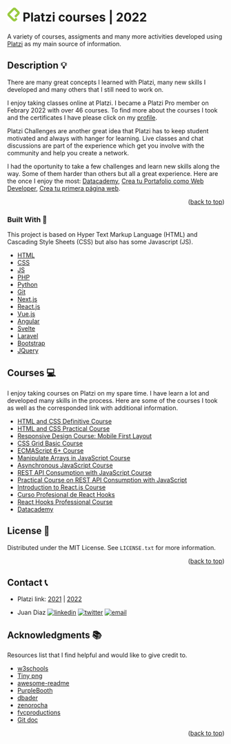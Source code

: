 <div id="top"></div>

# <img src="../platziLogo.png" alt="Logo"> Platzi courses | 2022

A variety of courses, assigments and many more activities developed using [Platzi](https://platzi.com) as my main source of information.


<!-- ABOUT THE PROJECT -->

## Description 💡

There are many great concepts I learned with Platzi, many new skills I developed and many others that I still need to work on.

I enjoy taking classes online at Platzi. I became a Platzi Pro member on Febrary 2022 with over 46 courses. To find more about the courses I took and the certificates I have please click on my [profile](https://platzi.com/p/DiazJuan/).

Platzi Challenges are another great idea that Platzi has to keep student motivated and always with hanger for learning. Live classes and chat discussions are part of the experience which get you involve with the community and help you create a network. 

I had the oportunity to take a few challenges and learn new skills along the way. Some of them harder than others but all a great experience. Here are the once I enjoy the most: [Datacademy](https://platzi.com/blog/escuela-data-ia-datacademy/), [Crea tu Portafolio como Web Developer](https://platzi.com/blog/portafolio-web-2022/), [Crea tu primera página web](https://platzi.com/blog/primera-pagina-web-2022/).

<p align="right">(<a href="#top">back to top</a>)</p>

### Built With 🔑

This project is based on Hyper Text Markup Language (HTML) and Cascading Style Sheets
(CSS) but also has some Javascript (JS).

- [HTML](https://html.spec.whatwg.org/)
- [CSS](https://www.w3.org/TR/CSS/#css)
- [JS](https://www.javascript.com/)
- [PHP](https://html.spec.whatwg.org/)
- [Python](https://www.python.org/)
- [Git](https://git-scm.com/doc)
- [Next.js](https://nextjs.org/)
- [React.js](https://reactjs.org/)
- [Vue.js](https://vuejs.org/)
- [Angular](https://angular.io/)
- [Svelte](https://svelte.dev/)
- [Laravel](https://laravel.com)
- [Bootstrap](https://getbootstrap.com)
- [JQuery](https://jquery.com)

<!-- <p align="center">
    <a href="https://html.com/">HTML</a>
    ·
    <a href="https://www.w3.org/TR/CSS/#css">CSS</a>
    ·
    <a href="https://www.javascript.com/">JS</a>
  </p>
<p align="right">(<a href="#top">back to top</a>)</p> -->

## Courses 💻

I enjoy taking courses on Platzi on my spare time. I have learn a lot and developed many skills in the process. Here are some of the courses I took as well as the corresponded link with additional information.

- [HTML and CSS Definitive Course](https://github.com/JuanPabloDiaz/platzi/tree/main/2022/definitivoHTMLyCSS)
- [HTML and CSS Practical Course](https://github.com/JuanPabloDiaz/platzi/tree/main/2022/practicoHTMLyCSS)
- [Responsive Design Course: Mobile First Layout](https://github.com/JuanPabloDiaz/platzi/tree/main/2022/responsiveDesignMaquetacionMobileFirst)
- [CSS Grid Basic Course](https://github.com/JuanPabloDiaz/platzi/tree/main/2022/cssGridBasico)
- [ECMAScript 6+ Course](https://github.com/JuanPabloDiaz/platzi/tree/main/2022/ecmaScript6)
- [Manipulate Arrays in JavaScript Course](https://github.com/JuanPabloDiaz/platzi/tree/main/2022/manipulacionArraysJs)
- [Asynchronous JavaScript Course](https://github.com/JuanPabloDiaz/platzi/tree/main/2022/asincronismoJs)
- [REST API Consumption with JavaScript Course](https://github.com/JuanPabloDiaz/platzi/tree/main/2022/consumoAPI_RESTconJs)
- [Practical Course on REST API Consumption with JavaScript](https://github.com/JuanPabloDiaz/platzi/tree/main/2022/practicoConsumoAPI_RESTconJs)
- [Introduction to React.js Course](https://github.com/JuanPabloDiaz/platzi/tree/main/2022/introduccionReact.js)
- [Curso Profesional de React Hooks]()
- [React Hooks Professional Course](https://github.com/JuanPabloDiaz/platzi/tree/main/2022/profesionalReactHooks)
- [Datacademy](https://github.com/JuanPabloDiaz/platzi/tree/main/2022/datacademy)
<!-- - []()
- []()
- []() -->


<!-- LICENSE -->

## License 📜

Distributed under the MIT License. See `LICENSE.txt` for more information.

<p align="right">(<a href="#top">back to top</a>)</p>

<!-- CONTACT -->

## Contact 📞

- Platzi link: [2021](https://github.com/JuanPabloDiaz/platzi/tree/main/2021) | [2022](https://github.com/JuanPabloDiaz/platzi/tree/main/2022)

- Juan Diaz <a href="https://www.linkedin.com/in/juandiaz-col/" title="linkedin"><img src="https://www.freepnglogos.com/uploads/linkedin-social-media-logo-7.png" width="20" alt="linkedin" /></a>
  <a href="https://www.twitter.com/1diazdev" title="twitter"><img src="https://www.freepnglogos.com/uploads/twitter-logo-png/twitter-logo-vector-png-clipart-1.png" width="20" alt="twitter" /></a>
  <a href="mailto:jdiaz028@email.cpcc.edu" title="email"><img src="https://th.bing.com/th/id/R.c1788ceb22d4f2c44e1ebba0baa045f0?rik=Xgo0FJUU748GNQ&riu=http%3a%2f%2fwww.add-tek.com%2fwp-content%2fuploads%2f2019%2f05%2femail-icon.png&ehk=43jcVRhbG574owWTo3L146ImtAi%2b2i8D84wPIcvuyAc%3d&risl=&pid=ImgRaw&r=0" width="20" alt="email" /></a>

<!-- ACKNOWLEDGMENTS -->

## Acknowledgments 📚

Resources list that I find helpful and would like to give credit to.

- [w3schools](https://www.w3schools.com/)
- [Tiny png](https://tinypng.com/)
- [awesome-readme](https://github.com/matiassingers/awesome-readme)
- [PurpleBooth](https://gist.github.com/PurpleBooth/109311bb0361f32d87a2)
- [dbader](https://github.com/dbader/readme-template)
- [zenorocha](https://gist.github.com/zenorocha/4526327)
- [fvcproductions](https://gist.github.com/fvcproductions/1bfc2d4aecb01a834b46)
- [Git doc](https://git-scm.com/doc)
<p align="right">(<a href="#top">back to top</a>)</p>

<!-- MARKDOWN LINKS & IMAGES -->
<!-- https://www.markdownguide.org/basic-syntax/#reference-style-links -->

[contributors-shield]: https://img.shields.io/github/contributors/othneildrew/Best-README-Template.svg?style=for-the-badge
[contributors-url]: https://github.com/othneildrew/Best-README-Template/graphs/contributors
[forks-shield]: https://img.shields.io/github/forks/othneildrew/Best-README-Template.svg?style=for-the-badge
[forks-url]: https://github.com/othneildrew/Best-README-Template/network/members
[stars-shield]: https://img.shields.io/github/stars/othneildrew/Best-README-Template.svg?style=for-the-badge
[stars-url]: https://github.com/othneildrew/Best-README-Template/stargazers
[issues-shield]: https://img.shields.io/github/issues/othneildrew/Best-README-Template.svg?style=for-the-badge
[issues-url]: https://github.com/othneildrew/Best-README-Template/issues
[license-shield]: https://img.shields.io/github/license/othneildrew/Best-README-Template.svg?style=for-the-badge
[license-url]: https://github.com/othneildrew/Best-README-Template/blob/master/LICENSE.txt
[linkedin-shield]: https://img.shields.io/badge/-LinkedIn-black.svg?style=for-the-badge&logo=linkedin&colorB=555
[linkedin-url]: https://linkedin.com/in/othneildrew
[product-screenshot]: images/screenshot.png
